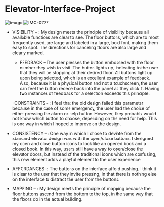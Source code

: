 # Elevator-Interface-Project

![image](https://user-images.githubusercontent.com/78623678/193858372-b0afbdcb-04cd-4309-a3b0-a1ffa3b5a2e0.png) ![IMG-0777](https://user-images.githubusercontent.com/78623678/193860573-49fb53f3-2c27-49b7-b62e-0d7818d55a9c.png)





- VISIBILITY – : My design meets the principle of visibility because all available functions are clear to see. The floor buttons, which are to most frequently used, are large and labeled in a large, bold font, making them easy to spot. The directions for canceling floors are also large and clearly marked. 

   - FEEDBACK – The user presses the button embossed with the floor number they wish to visit. The button lights up, indicating to the user that they will be stopping at their desired floor. All buttons light up upon being selected, which is an excellent example of feedback. Also, because it is a physical button and not a touchscreen, the user can feel the button recede back into the panel as they click it. Having two instances of feedback for a selection exceeds this principle. 

    -CONSTRAINTS – : I feel that the old design failed this parameter because in the case of some emergency, the user had the choice of either pressing the alarm or help button. However, they probably would not know which button to choose, depending on the need for help. This is one way in which I hoped to improve on the design.
-  CONSISTENCY – : One way in which I chose to deviate from the standard elevator design was with the open/close buttons. I designed my open and close button icons to look like an opened book and a closed book. In this way, users still have a way to open/close the elevator doors, but instead of the traditional icons which are confusing, this new element adds a playful element to the user experience. 
-    AFFORDANCES –: The buttons on the interface afford pushing. I think it is clear to the user that they invite pressing, in that there is nothing else on the interface to distract the user from the buttons.

-   MAPPING – : My design meets the principle of mapping because the floor buttons ascend from the bottom to the top, in the same way that the floors do in the actual building.
